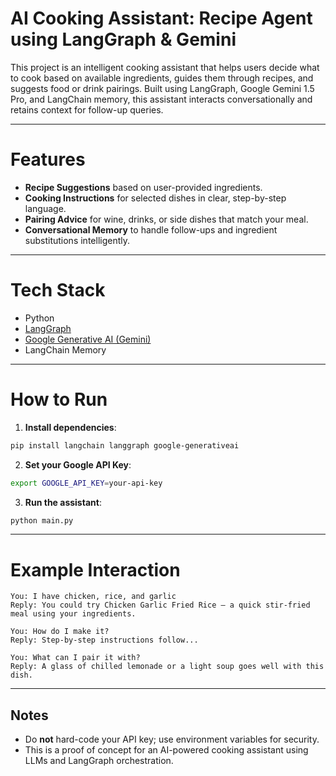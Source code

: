 # AI Cooking Assistant: Recipe Agent using LangGraph & Gemini

This project is an intelligent cooking assistant that helps users decide what to cook based on available ingredients, guides them through recipes, and suggests food or drink pairings. Built using LangGraph, Google Gemini 1.5 Pro, and LangChain memory, this assistant interacts conversationally and retains context for follow-up queries.

---

# Features

- **Recipe Suggestions** based on user-provided ingredients.
- **Cooking Instructions** for selected dishes in clear, step-by-step language.
- **Pairing Advice** for wine, drinks, or side dishes that match your meal.
- **Conversational Memory** to handle follow-ups and ingredient substitutions intelligently.

---

# Tech Stack

- Python
- [LangGraph](https://github.com/langchain-ai/langgraph)
- [Google Generative AI (Gemini)](https://ai.google.dev/)
- LangChain Memory

---

# How to Run

1. **Install dependencies**:

```bash
pip install langchain langgraph google-generativeai
```

2. **Set your Google API Key**:

```bash
export GOOGLE_API_KEY=your-api-key
```

3. **Run the assistant**:

```bash
python main.py
```

---

# Example Interaction

```
You: I have chicken, rice, and garlic
Reply: You could try Chicken Garlic Fried Rice – a quick stir-fried meal using your ingredients.

You: How do I make it?
Reply: Step-by-step instructions follow...

You: What can I pair it with?
Reply: A glass of chilled lemonade or a light soup goes well with this dish.
```
 
---

## Notes

- Do **not** hard-code your API key; use environment variables for security.
- This is a proof of concept for an AI-powered cooking assistant using LLMs and LangGraph orchestration.
